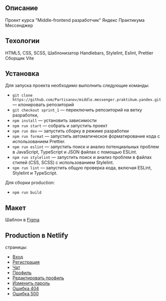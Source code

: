 ## Описание

Проект курса "Middle-frontend разработчик" Яндекс Практикума
Мессенджер

## Техологии

HTML5, CSS, SCSS,
Шаблонизатор Handlebars,
Stylelint, Eslint, Prettier
Сборщик Vite

## Установка

Для запуска проекта необходимо выполнить следующие команды:

- `git clone https://github.com/Partisanov/middle.messenger.praktikum.yandex.git` — клонировать репозиторий
- `git checkout sprint_1` — переключить репозиторий на ветку разработки,
- `npm install` — установить зависимости
- `npm run start` — собрать и запустить проект
- `npm run dev` — запустить сборку в режиме разработки
- `npm run format` — запустить автоматическое форматирование кода с использованием Prettier.
- `npm run eslint` — запустить поиск и анализ потенциальных проблем в JavaScript, TypeScript и JSON файлах с помощью
  ESLint.
- `npm run stylelint` — запустить поиск и анализ проблем в файлах стилей (CSS, SCSS) с использованием Stylelint.
- `npm run lint` — запустить общую проверка кода, включая ESLint, Stylelint и TypeScript.

Для сборки production:

- `npm run build`

## Макет

Шаблон в [Figma](https://www.figma.com/file/jF5fFFzgGOxQeB4CmKWTiE/Chat_external_link?node-id=0%3A1)

## Production в Netlify

страницы:

- [Вход](https://super-kulfi-023af6.netlify.app/sign-in)
- [Регистрация](https://super-kulfi-023af6.netlify.app/sign-up)
- [Чат](https://super-kulfi-023af6.netlify.app/messenger)
- [Профиль](https://super-kulfi-023af6.netlify.app/settings)
- [Редактировать профиль](https://super-kulfi-023af6.netlify.app/editProfile)
- [Изменить пароль](https://super-kulfi-023af6.netlify.app/changePassword)
- [Ошибка 404](https://super-kulfi-023af6.netlify.app/pageNotFound)
- [Ошибка 500](https://super-kulfi-023af6.netlify.app/internalError)
